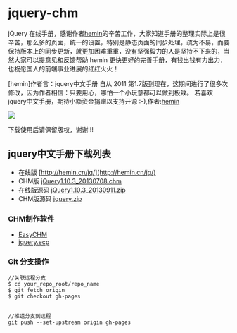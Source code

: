 jquery-chm
==========

jQuery 在线手册，感谢作者[hemin](http://hemin.cn)的辛苦工作，大家知道手册的整理实际上是很辛苦，那么多的页面，统一的设置，特别是静态页面的同步处理，疏为不易，而要保持版本上的同步更新，就更加困难重重，没有坚强毅力的人是坚持不下来的，当然大家可以提意见和反馈帮助 hemin 更快更好的完善手册，有钱出钱有力出力，也祝愿国人的前端事业进展的红红火火！

[hemin]作者言：jquery中文手册 自从 2011 第1.7版到现在，这期间进行了很多次修改，因为作者相信：只要用心，哪怕一个小玩意都可以做到极致。
若喜欢 jquery中文手册，期待小额资金捐赠以支持开源 :-),作者:[hemin](http://hemin.cn)

[<img src="https://img.alipay.com/sys/personalprod/style/mc/btn-index.png">](http://me.alipay.com/hemin123)

下载使用后请保留版权，谢谢!!!

## jquery中文手册下载列表

- 在线版 [http://hemin.cn/jq/](http://hemin.cn/jq/)
- CHM版 [jQuery1.10.3_20130708.chm](http://hemin.cn/jq/downloads/jQuery1.10.3_20130708.chm)
- 在线版源码 [jQuery1.10.3_20130911.zip](http://hemin.cn/jq/downloads/jQuery1.10.3_20130911.zip)
- CHM版源码 [jquery.zip](http://hemin.cn/jq/downloads/jquery.zip)


### CHM制作软件

- [EasyCHM](http://hemin.cn/jq/downloads/EasyCHM.zip)
- [jquery.ecp](http://hemin.cn/jq/downloads/jquery.ecp)


### Git 分支操作

    //关联远程分支
    $ cd your_repo_root/repo_name
    $ git fetch origin
    $ git checkout gh-pages


    //推送分支到远程
    git push --set-upstream origin gh-pages

